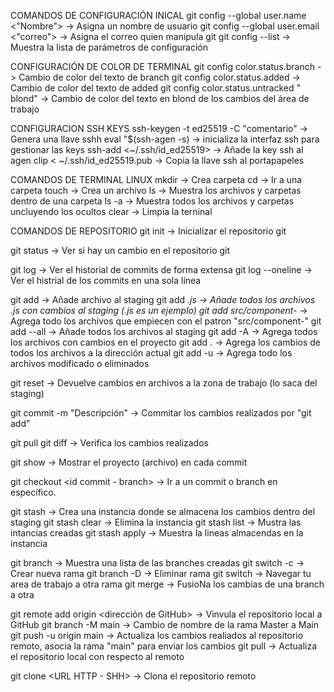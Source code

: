 COMANDOS DE CONFIGURACIÓN INICAL
git config --global user.name <"Nombre">    ->  Asigna un nombre de usuario
git config --global user.email <"correo">   ->  Asigna el correo quien manipula git
git config --list               ->  Muestra la lista de parámetros de configuración

CONFIGURACIÓN DE COLOR DE TERMINAL
git config color.status.branch <color>      ->  Cambio de color del texto de branch
git config color.status.added <color>       ->  Cambio de color del texto de added
git config color.status.untracked " <color> blond"  ->  Cambio de color del texto en blond de los cambios del área de trabajo

CONFIGURACION SSH KEYS
ssh-keygen -t ed25519 -C "comentario"   ->  Genera una llave sshh
eval "$(ssh-agen -s)            ->  inicializa la interfaz ssh para gestionar las keys
ssh-add <~/.ssh/id_ed25519>     ->  Añade la key ssh al agen
clip < ~/.ssh/id_ed25519.pub    ->  Copia la llave ssh al portapapeles

COMANDOS DE TERMINAL LINUX
mkdir <nombre de carpeta>       ->  Crea carpeta
cd  <nombre de la carpeta>      ->  Ir a una carpeta
touch   <nombre del arcivo>     ->  Crea un archivo
ls                              ->  Muestra los archivos y carpetas dentro de una carpeta
ls -a                           ->  Muestra todos los archivos y carpetas uncluyendo los ocultos
clear                           ->  Limpia la terninal

COMANDOS DE REPOSITORIO
git init                        ->  Inicializar el repositorio git

git status                      ->  Ver si hay un cambio en el repositorio git 

git log                         ->  Ver el historial de commits de forma extensa
    git log --oneline           ->  Ver el histrial de los commits en una sola línea

git add <Nombre del archivo>    ->  Añade archivo al staging
    git add *.js                ->  Añade todos los archivos .js con cambios al staging (.js es un ejemplo)
    git add src/component-*     ->  Agrega todo los archivos que empiecen con el patron "src/component-"
    git add --all               ->  Añade todos los archivos al staging 
    git add -A                  ->  Agrega todos los archivos con cambios en el proyecto
    git add .                   ->  Agrega los cambios de todos los archivos a la dirección actual
    git add -u                  ->  Agrega todo los archivos modificado o eliminados

git reset                       ->  Devuelve cambios en archivos a la zona de trabajo (lo saca del staging)

git commit -m "Descripción"     ->  Commitar los cambios realizados por "git add"

git pull
git diff                        ->  Verifica los cambios realizados

git show <id commit>            ->  Mostrar el proyecto (archivo) en cada commit

git checkout <id commit - branch>   ->  Ir a un commit o branch en específico.

git stash                       ->  Crea una instancia donde se almacena los cambios dentro del staging
    git stash clear             ->  Elimina la instancia
    git stash list              ->  Mustra las intancias creadas
    git stash apply <isntancia stash>   ->  Muestra la lineas almacendas en la instancia

git branch                      ->  Muestra una lista de las branches creadas
git switch -c <nombre de la rama>   ->  Crear nueva rama
git branch -D <nombre de la rama>   ->  Eliminar rama
git switch <nombre de la rama>  ->  Navegar tu area de trabajo a otra rama
git merge                       ->  FusioNa los cambias de una branch a otra

git remote add origin <dirección de GitHub>     -> Vinvula el repositorio local a GitHub
git branch -M main              ->  Cambio de nombre de la rama Master a Main
git push -u origin main         ->  Actualiza los cambios realiados al repositorio remoto, asocia la rama "main" para enviar los cambios
git pull                        ->  Actualiza el repositorio local con respecto al remoto

git clone   <URL HTTP - SHH>    ->  Clona el repositorio remoto